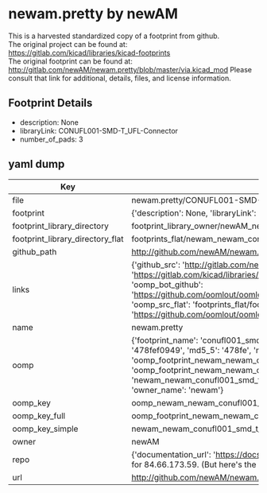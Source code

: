 # newam.pretty by newAM  
This is a harvested standardized copy of a footprint from github.  
The original project can be found at:  
https://gitlab.com/kicad/libraries/kicad-footprints  
The original footprint can be found at:
http://gitlab.com/newAM/newam.pretty/blob/master/via.kicad_mod
Please consult that link for additional, details, files, and license information.  
## Footprint Details
* description: None  
* libraryLink: CONUFL001-SMD-T_UFL-Connector  
* number_of_pads: 3  
## yaml dump  
| Key | Value |  
| --- | --- |  
| file | newam.pretty/CONUFL001-SMD-T_UFL-Connector.kicad_mod |  
| footprint | {'description': None, 'libraryLink': 'CONUFL001-SMD-T_UFL-Connector', 'number_of_pads': 3} |  
| footprint_library_directory | footprint_library_owner/newAM_newam.pretty |  
| footprint_library_directory_flat | footprints_flat/newam_newam_conufl001_smd_t_ufl_connector/working |  
| github_path | http://github.com/newAM/newam.pretty/blob/master/CONUFL001-SMD-T_UFL-Connector.kicad_mod |  
| links | {'github_src': 'http://gitlab.com/newAM/newam.pretty/blob/master/via.kicad_mod', 'github_src_repo': 'https://gitlab.com/kicad/libraries/kicad-footprints', 'oomp_bot': 'footprints/newam_newam_conufl001_smd_t_ufl_connector/working', 'oomp_bot_github': 'https://github.com/oomlout/oomlout_oomp_footprint_bot/tree/main/footprints/newam_newam_conufl001_smd_t_ufl_connector/working', 'oomp_src_flat': 'footprints_flat/footprints_flat/newam_newam_conufl001_smd_t_ufl_connector/working', 'oomp_src_flat_github': 'https://github.com/oomlout/oomlout_oomp_footprint_src/tree/main/footprints_flat/newam_newam_conufl001_smd_t_ufl_connector/working'} |  
| name | newam.pretty |  
| oomp | {'footprint_name': 'conufl001_smd_t_ufl_connector', 'library_name': 'newam', 'md5': '478fef0949930645bbefbda1374c9d03', 'md5_10': '478fef0949', 'md5_5': '478fe', 'md5_6': '478fef', 'oomp_key': 'oomp_newam_newam_conufl001_smd_t_ufl_connector', 'oomp_key_extra': 'oomp_footprint_newam_newam_conufl001_smd_t_ufl_connector', 'oomp_key_full': 'oomp_footprint_newam_newam_conufl001_smd_t_ufl_connector_478fef', 'oomp_key_simple': 'newam_newam_conufl001_smd_t_ufl_connector', 'original_filename': 'newam.pretty/CONUFL001-SMD-T_UFL-Connector.kicad_mod', 'owner_name': 'newam'} |  
| oomp_key | oomp_newam_newam_conufl001_smd_t_ufl_connector |  
| oomp_key_full | oomp_footprint_newam_newam_conufl001_smd_t_ufl_connector |  
| oomp_key_simple | newam_newam_conufl001_smd_t_ufl_connector |  
| owner | newAM |  
| repo | {'documentation_url': 'https://docs.github.com/rest/overview/resources-in-the-rest-api#rate-limiting', 'message': "API rate limit exceeded for 84.66.173.59. (But here's the good news: Authenticated requests get a higher rate limit. Check out the documentation for more details.)"} |  
| url | http://github.com/newAM/newam.pretty |  

